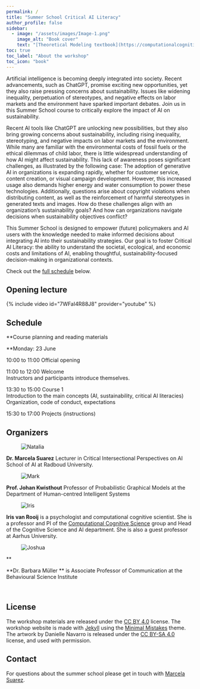 ```yaml
---
permalink: /
title: "Summer School Critical AI Literacy"
author_profile: false
sidebar:
  - image: "/assets/images/Image-1.png"
    image_alt: "Book cover"
    text: "[Theoretical Modeling textbook](https://computationalcognitivescience.github.io/lovelace) by [Mark Blokpoel](https://markblokpoel.com) and [Iris van Rooij](https://irisvanrooijcogsci.com)"
toc: true
toc_label: "About the workshop"
toc_icon: "book"
---
```


Artificial intelligence is becoming deeply integrated into society. Recent advancements, such as ChatGPT, promise exciting new opportunities, yet they also raise pressing concerns about sustainability. Issues like widening inequality, perpetuation of stereotypes, and negative effects on labor markets and the environment have sparked important debates. Join us in this Summer School course to critically explore the impact of AI on sustainability. 
 
Recent AI tools like ChatGPT are unlocking new possibilities, but they also bring growing concerns about sustainability, including rising inequality, stereotyping, and negative impacts on labor markets and the environment. While many are familiar with the environmental costs of fossil fuels or the ethical dilemmas of child labor, there is little widespread understanding of how AI might affect sustainability. This lack of awareness poses significant challenges, as illustrated by the following case: 
The adoption of generative AI in organizations is expanding rapidly, whether for customer service, content creation, or visual campaign development. However, this increased usage also demands higher energy and water consumption to power these technologies. Additionally, questions arise about copyright violations when distributing content, as well as the reinforcement of harmful stereotypes in generated texts and images. How do these challenges align with an organization’s sustainability goals? And how can organizations navigate decisions when sustainability objectives conflict? 
 
This Summer School is designed to empower (future) policymakers and AI users with the knowledge needed to make informed decisions about integrating AI into their sustainability strategies. Our goal is to foster Critical AI Literacy: the ability to understand the societal, ecological, and economic costs and limitations of AI, enabling thoughtful, sustainability-focused decision-making in organizational contexts. 

Check out the [full schedule](#schedule) below. 

## Opening lecture

{% include video id="7WFaI4R88J8" provider="youtube" %}

## Schedule

**Course planning and reading materials 
 
**Monday: 23 June 
 
10:00 to 11:00 Official opening  
 
11:00 to 12:00 Welcome  
Instructors and participants introduce themselves. 
 
13:30 to 15:00 Course 1  
Introduction to the main concepts (AI, sustainability, critical AI literacies) 
Organization, code of conduct, expectations 
 
15:30 to 17:00 Projects (instructions) 
 


## Organizers

<figure style="width: 80px" class="align-left">
  <img src="{{ site.url }}{{ site.baseurl }}/assets/images/Natalia.webp" alt="Natalia">
</figure>

**Dr. Marcela Suarez** Lecturer in Critical Intersectional Perspectives on AI 
School of AI at Radboud University. 

<figure style="width: 80px" class="align-right">
  <img src="{{ site.url }}{{ site.baseurl }}/assets/images/Mark.webp" alt="Mark">
</figure>

**Prof. Johan Kwisthout** Professor of Probabilistic Graphical Models at the Department of Human-centred Intelligent Systems

<figure style="width: 80px" class="align-left">
  <img src="{{ site.url }}{{ site.baseurl }}/assets/images/Iris.webp" alt="Iris">
</figure>

**Iris van Rooij** is a psychologist and computational cognitive scientist. She is a professor and PI of the [Computational Cognitive Science](https://www.ru.nl/en/departments/donders-centre-for-cognition/computational-cognitive-science) group and Head of the Cognitive Science and AI department. She is also a guest professor at Aarhus University.

<figure style="width: 80px" class="align-right">
  <img src="{{ site.url }}{{ site.baseurl }}/assets/images/Josh.jpg" alt="Joshua">
</figure>

**

**Dr. Barbara Müller ** is Associate Professor of Communication at the Behavioural Science Institute

<br>

## License

The workshop materials are released under the [CC BY 4.0](https://creativecommons.org/licenses/by/4.0/) license. The workshop website is made with [Jekyll](https://jekyllrb.com) using the [Minimal Mistakes](https://mmistakes.github.io/minimal-mistakes) theme.  
The artwork by Danielle Navarro is released under the [CC BY-SA 4.0](https://creativecommons.org/licenses/by-sa/4.0/) license, and used with permission.

## Contact

For questions about the summer school please get in touch with [Marcela Suarez](mailto:marcela.suarezestrada@ru.nl).

<br>

